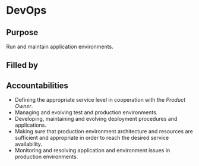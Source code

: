 # DevOps

## Purpose

Run and maintain application environments.

## Filled by

## Accountabilities

- Defining the appropriate service level in cooperation with the *Product Owner*.
- Managing and evolving test and production environments.
- Developing, maintaining and evolving deployment procedures and applications.
- Making sure that production environment architecture and resources are sufficient and appropriate in order to reach the desired service availability.
- Monitoring and resolving application and environment issues in production environments.
